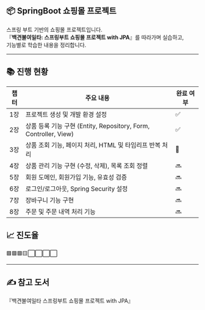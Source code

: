 ## 📦 SpringBoot 쇼핑몰 프로젝트

스프링 부트 기반의 쇼핑몰 프로젝트입니다.  
『**백견불여일타: 스프링부트 쇼핑몰 프로젝트 with JPA**』를 따라가며 실습하고,  
기능별로 학습한 내용을 정리합니다.

---

## 📚 진행 현황

| 챕터 | 주요 내용 | 완료 여부 |
|------|-----------|------------|
| 1장 | 프로젝트 생성 및 개발 환경 설정 | ✅ |
| 2장 | 상품 등록 기능 구현 (Entity, Repository, Form, Controller, View) | ✅ |
| 3장 | 상품 조회 기능, 페이지 처리, HTML 및 타임리프 반복 처리 | 🔄️ |
| 4장 | 상품 관리 기능 구현 (수정, 삭제), 목록 조회 정렬 | 🔜 |
| 5장 | 회원 도메인, 회원가입 기능, 유효성 검증 | 🔜 |
| 6장 | 로그인/로그아웃, Spring Security 설정 | 🔜 |
| 7장 | 장바구니 기능 구현 | 🔜 |
| 8장 | 주문 및 주문 내역 처리 기능 | 🔜 |

## 📈 진도율
🟩🟩🟩🟨⬜⬜⬜⬜

---

## ✍️ 참고 도서

『백견불여일타 스프링부트 쇼핑몰 프로젝트 with JPA』
